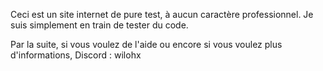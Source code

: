 Ceci est un site internet de pure test, à aucun caractère professionnel.
Je suis simplement en train de tester du code.

Par la suite, si vous voulez de l'aide ou encore si vous voulez plus d'informations,
Discord : wilohx
